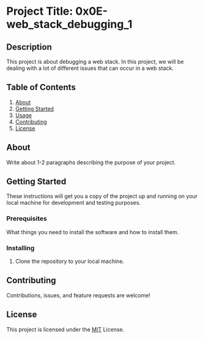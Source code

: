 # Project Title: 0x0E-web_stack_debugging_1

## Description

This project is about debugging a web stack. In this project, we will be dealing with a lot of different issues that can occur in a web stack.

## Table of Contents

1. [About](#about)
2. [Getting Started](#getting-started)
3. [Usage](#usage)
4. [Contributing](#contributing)
5. [License](#license)

## About <a name = "about"></a>

Write about 1-2 paragraphs describing the purpose of your project.

## Getting Started <a name = "getting-started"></a>

These instructions will get you a copy of the project up and running on your local machine for development and testing purposes.

### Prerequisites

What things you need to install the software and how to install them.

### Installing

1. Clone the repository to your local machine.

## Contributing <a name = "contributing"></a>

Contributions, issues, and feature requests are welcome!

## License <a name = "license"></a>

This project is licensed under the [MIT](http://opensource.org/licenses/MIT) License.
